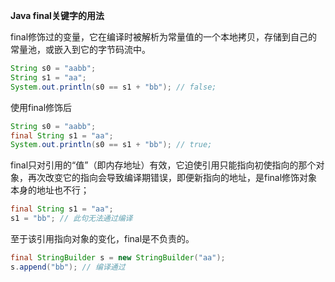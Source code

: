**Java final关键字的用法**

final修饰过的变量，它在编译时被解析为常量值的一个本地拷贝，存储到自己的常量池，或嵌入到它的字节码流中。

```Java
String s0 = "aabb";
String s1 = "aa";
System.out.println(s0 == s1 + "bb"); // false;
```
使用final修饰后

```Java
String s0 = "aabb";
final String s1 = "aa";
System.out.println(s0 == s1 + "bb"); // true;
```


final只对引用的“值”（即内存地址）有效，它迫使引用只能指向初使指向的那个对象，再次改变它的指向会导致编译期错误，即便新指向的地址，是final修饰对象本身的地址也不行；

```Java
final String s1 = "aa";
s1 = "bb"; // 此句无法通过编译
```

至于该引用指向对象的变化，final是不负责的。

```Java
final StringBuilder s = new StringBuilder("aa");
s.append("bb"); // 编译通过
```